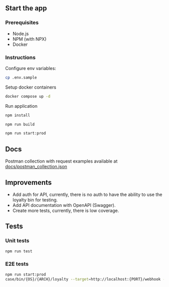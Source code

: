 ## Start the app

### Prerequisites
- Node.js
- NPM (with NPX)
- Docker

### Instructions
Configure env variables:
```bash
cp .env.sample
```

Setup docker containers
```bash
docker compose up -d
```

Run application
```bash
npm install

npm run build

npm run start:prod
```

## Docs
Postman collection with request examples available at [docs/postman_collection.json](./docs/postman_collection.json)

## Improvements

- Add auth for API, currently, there is no auth to have the ability to use the loyalty bin for testing.
- Add API documentation with OpenAPI (Swagger).
- Create more tests, currently, there is low coverage.


## Tests

### Unit tests
```bash
npm run test
```

### E2E tests

```bash
npm run start:prod
case/bin/{OS}/{ARCH}/loyalty --target=http://localhost:{PORT}/webhook --concurrency=1 --delay=500ms
```


